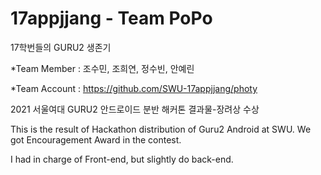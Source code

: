 # 17appjjang - Team PoPo
17학번들의 GURU2 생존기 

*Team Member : 조수민, 조희연, 정수빈, 안예린



*Team Account : https://github.com/SWU-17appjjang/photy



2021 서울여대 GURU2 안드로이드 분반 해커톤 결과물-장려상 수상



This is the result of Hackathon distribution of Guru2 Android at SWU. We got Encouragement Award in the contest. 



I had in charge of Front-end, but slightly do back-end.
